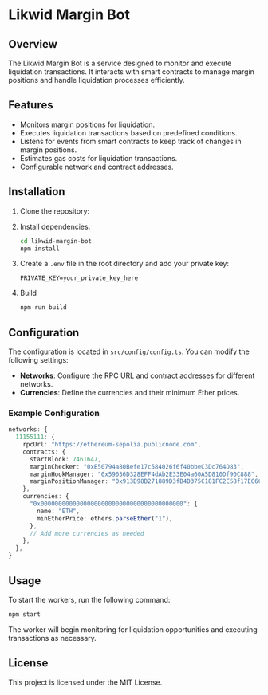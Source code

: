 # Likwid Margin Bot

## Overview

The Likwid Margin Bot is a service designed to monitor and execute liquidation transactions. It interacts with smart contracts to manage margin positions and handle liquidation processes efficiently.

## Features

- Monitors margin positions for liquidation.
- Executes liquidation transactions based on predefined conditions.
- Listens for events from smart contracts to keep track of changes in margin positions.
- Estimates gas costs for liquidation transactions.
- Configurable network and contract addresses.

## Installation

1. Clone the repository:

2. Install dependencies:

   ```bash
   cd likwid-margin-bot
   npm install
   ```

3. Create a `.env` file in the root directory and add your private key:

   ```plaintext
   PRIVATE_KEY=your_private_key_here
   ```

4. Build

   ```bash
   npm run build
   ```

## Configuration

The configuration is located in `src/config/config.ts`. You can modify the following settings:

- **Networks**: Configure the RPC URL and contract addresses for different networks.
- **Currencies**: Define the currencies and their minimum Ether prices.

### Example Configuration

```typescript
networks: {
  11155111: {
    rpcUrl: "https://ethereum-sepolia.publicnode.com",
    contracts: {
      startBlock: 7461647,
      marginChecker: "0xE50794a80Befe17c584026f6f40bbeC3Dc764D83",
      marginHookManager: "0x59036D328EFF4dAb2E33E04a60A5D810Df90C888",
      marginPositionManager: "0x913B98B271889D3fB4D375C181FC2E58f17EC6C5",
    },
    currencies: {
      "0x0000000000000000000000000000000000000000": {
        name: "ETH",
        minEtherPrice: ethers.parseEther("1"),
      },
      // Add more currencies as needed
    },
  },
}
```

## Usage

To start the workers, run the following command:

```bash
npm start
```

The worker will begin monitoring for liquidation opportunities and executing transactions as necessary.

## License

This project is licensed under the MIT License.
